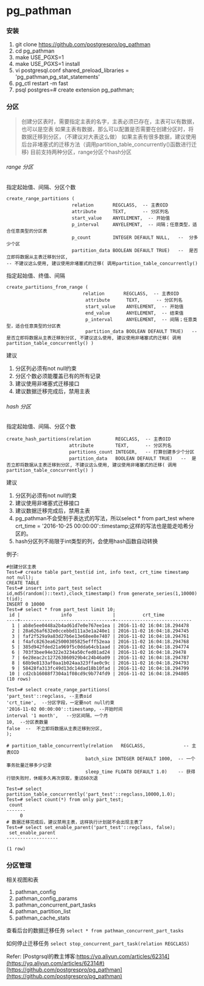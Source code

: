 # pg_pathman
### 安装
1. git clone https://github.com/postgrespro/pg_pathman
2. cd pg_pathman
3. make USE_PGXS=1
4. make USE_PGXS=1 install
5. vi postgresql.conf
	shared_preload_libraries = 'pg_pathman,pg_stat_statements' 
6. pg_ctl restart -m fast
7. psql 
	postgres=# create extension pg_pathman;

### 分区
> 创建分区表时，需要指定主表的名字，主表必须已存在，主表可以有数据，也可以是空表
> 如果主表有数据，那么可以配置是否需要在创建分区时，将数据迁移到分区，（不建议对大表这么做）
> 如果主表有很多数据，建议使用后台非堵塞式的迁移方法（调用partition_table_concurrently()函数进行迁移)
> 目前支持两种分区，range分区个hash分区

###### range 分区
指定起始值、间隔、分区个数
```
create_range_partitions ( 
						relation       REGCLASS,  -- 主表OID
                        attribute      TEXT,      -- 分区列名
                        start_value    ANYELEMENT,  -- 开始值
                        p_interval     ANYELEMENT,  -- 间隔；任意类型，适合任意类型的分区表
                        p_count        INTEGER DEFAULT NULL,   --  分多少个区
                        partition_data BOOLEAN DEFAULT TRUE)   --  是否立即将数据从主表迁移到分区, 
-- 不建议这么使用, 建议使用非堵塞式的迁移( 调用partition_table_concurrently()
```
指定起始值、终值、间隔
```
create_partitions_from_range (
							relation       REGCLASS,  -- 主表OID
                             attribute      TEXT,      -- 分区列名
                             start_value    ANYELEMENT,  -- 开始值
                             end_value      ANYELEMENT,  -- 结束值
                             p_interval     ANYELEMENT,  -- 间隔；任意类型，适合任意类型的分区表
                             partition_data BOOLEAN DEFAULT TRUE)   --  是否立即将数据从主表迁移到分区, 不建议这么使用, 建议使用非堵塞式的迁移( 调用partition_table_concurrently() )
```
建议
1. 分区列必须有not null约束
2. 分区个数必须能覆盖已有的所有记录
3. 建议使用非堵塞式迁移接口
4. 建议数据迁移完成后，禁用主表
###### hash 分区
指定起始值、间隔、分区个数
```
create_hash_partitions(relation         REGCLASS,  -- 主表OID
                       attribute        TEXT,      -- 分区列名
                       partitions_count INTEGER,   -- 打算创建多少个分区
                       partition_data   BOOLEAN DEFAULT TRUE)   --  是否立即将数据从主表迁移到分区, 不建议这么使用, 建议使用非堵塞式的迁移( 调用partition_table_concurrently() )
```
建议
1. 分区列必须有not null约束
2. 建议使用非堵塞式迁移接口
3. 建议数据迁移完成后，禁用主表
4. pg_pathman不会受制于表达式的写法，所以select * from part_test where crt_time = '2016-10-25 00:00:00'::timestamp;这样的写法也是能走哈希分区的。
5. hash分区列不局限于int类型的列，会使用hash函数自动转换

例子:
```
#创建分区主表
Test=# create table part_test(id int, info text, crt_time timestamp not null);
CREATE TABLE
Test=# insert into part_test select id,md5(random()::text),clock_timestamp() from generate_series(1,10000) t(id);
INSERT 0 10000
Test=# select * from part_test limit 10;
 id |               info               |          crt_time          
----+----------------------------------+----------------------------
  1 | ab8e5ee0448a2b4ad61d7e0e767ee1ea | 2016-11-02 16:04:18.294478
  2 | 28a626af632e0ccebbd111a3e1a240e1 | 2016-11-02 16:04:18.294745
  3 | faf2f529a9a83d27b6e13e68ee8e7407 | 2016-11-02 16:04:18.294761
  4 | f4afc8263ea625000305825efff52eaa | 2016-11-02 16:04:18.294768
  5 | 385d942fded21a969f5c0dda64cb1aad | 2016-11-02 16:04:18.294774
  6 | 703f3bee94e322e3234a50cfed01ad24 | 2016-11-02 16:04:18.29478
  7 | 6e28eac2c127263860929b4c24b46a09 | 2016-11-02 16:04:18.294787
  8 | 68b9e8133af0aa1b024aa323ffae0c9c | 2016-11-02 16:04:18.294793
  9 | 58428fa313fc49d13dc14dad18b10fad | 2016-11-02 16:04:18.294799
 10 | cd2cb16088f7304a1f08cd9c9b774fd9 | 2016-11-02 16:04:18.294805
(10 rows)

Test=# select create_range_partitions(
'part_test'::regclass, --主表oid
'crt_time',  --分区字段，一定要not null约束
'2016-11-02 00:00:00'::timestamp, --开始时间
interval '1 month',   --分区间隔，一个月
10,  --分区表数量
false  --  不立即将数据从主表迁移到分区,
);

# partition_table_concurrently(relation   REGCLASS,              -- 主表OID
                             batch_size INTEGER DEFAULT 1000,  -- 一个事务批量迁移多少记录
                             sleep_time FLOAT8 DEFAULT 1.0)    -- 获得行锁失败时，休眠多久再次获取，重试60次退
                            
Test=# select partition_table_concurrently('part_test'::regclass,10000,1.0);
Test=# select count(*) from only part_test;
 count 
-------
     0
# 数据迁移完成后，建议禁用主表，这样执行计划就不会出现主表了
Test=# select set_enable_parent('part_test'::regclass, false);
 set_enable_parent 
-------------------

(1 row)
```

### 分区管理
相关视图和表
1. pathman_config
2. pathman_config_params
3. pathman_concurrent_part_tasks
4.  pathman_partition_list
5.  pathman_cache_stats 

查看后台的数据迁移任务
`select * from pathman_concurrent_part_tasks`

如何停止迁移任务
`select stop_concurrent_part_task(relation REGCLASS)`
                  

Refer:
[Postgrsql的教主博客:https://yq.aliyun.com/articles/62314](https://yq.aliyun.com/articles/62314#)
[https://github.com/postgrespro/pg_pathman](https://github.com/postgrespro/pg_pathman)
